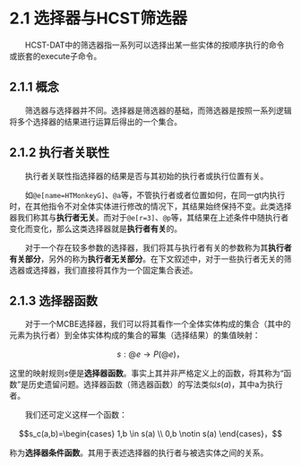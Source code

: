 # 2.1 选择器与HCST筛选器
&emsp;&emsp;HCST-DAT中的筛选器指一系列可以选择出某一些实体的按顺序执行的命令或嵌套的execute子命令。

## 2.1.1 概念
&emsp;&emsp;筛选器与选择器并不同。选择器是筛选器的基础，而筛选器是按照一系列逻辑将多个选择器的结果进行运算后得出的一个集合。

## 2.1.2 执行者关联性
&emsp;&emsp;执行者关联性指选择器的结果是否与其初始的执行者或执行位置有关。

&emsp;&emsp;如``@e[name=HTMonkeyG]``、``@a``等，不管执行者或者位置如何，在同一gt内执行时，在其他指令不对全体实体进行修改的情况下，其结果始终保持不变。此类选择器我们称其与**执行者无关**。而对于``@e[r=3]``、``@p``等，其结果在上述条件中随执行者变化而变化，那么这类选择器就是**执行者有关**的。

&emsp;&emsp;对于一个存在较多参数的选择器，我们将其与执行者有关的参数称为其**执行者有关部分**，另外的称为**执行者无关部分**。在下文叙述中，对于一些执行者无关的筛选器或选择器，我们直接将其作为一个固定集合表述。

## 2.1.3 选择器函数
&emsp;&emsp;对于一个MCBE选择器，我们可以将其看作一个全体实体构成的集合（其中的元素为执行者）到全体实体构成的集合的幂集（选择结果）的集值映射：
```math
s: @e \to P(@e)，
```
这里的映射规则$s$便是**选择器函数**。事实上其并非严格定义上的函数，将其称为“函数”是历史遗留问题。选择器函数（筛选器函数）的写法类似$`s(a)`$，其中a为执行者。

&emsp;&emsp;我们还可定义这样一个函数：
```math
s_c(a,b)=\begin{cases}
1,b \in s(a)
\\
0,b \notin s(a)
\end{cases}，
```
称为**选择器条件函数**。其用于表述选择器的执行者与被选实体之间的关系。
